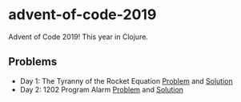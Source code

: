 # advent-of-code-2019

Advent of Code 2019! This year in Clojure.

## Problems

* Day 1: The Tyranny of the Rocket Equation [Problem](resources/day_one/README.md) and [Solution](src/advent_of_code_2019/day_one.clj)
* Day 2: 1202 Program Alarm [Problem](resources/day_two/README.md) and [Solution](src/advent_of_code_2019/day_two.clj)